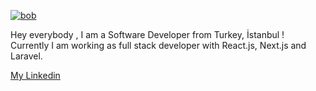 
[![bob](https://thumbs.gfycat.com/BleakHarmfulCopperbutterfly-size_restricted.gif "bob")](https://thumbs.gfycat.com/BleakHarmfulCopperbutterfly-size_restricted.gif "bob")

Hey everybody , I am a Software Developer from Turkey, İstanbul ! 
<br />
Currently I am working as full stack developer with React.js, Next.js and Laravel. 

[My Linkedin](https://www.linkedin.com/in/erhan-a%C5%9F%C4%B1k-8a8875206 "My Linkedin") 
